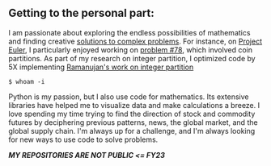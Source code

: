 ## Getting to the personal part:

I am passionate about exploring the endless possibilities of mathematics and finding creative [solutions to complex problems](https://user-images.githubusercontent.com/72539638/226156726-3a100b3a-c3fe-46af-822e-bf76f0ab2eda.png). For instance, on [Project Euler](https://projecteuler.net/), I particularly enjoyed working on [problem #78](https://projecteuler.net/problem=78), which involved coin partitions. As part of my research on integer partition, I optimized  code by 5X implementing [Ramanujan's work on integer partition](https://user-images.githubusercontent.com/72539638/226156980-391121e6-ce4b-492a-872b-d2b2397a6be0.png)

    $ whoam -i

Python is my passion, but I also use code for mathematics. Its extensive libraries have helped me to visualize data and make calculations a breeze. I love spending my time trying to find the direction of stock and commodity futures by deciphering previous patterns, news, the global market, and the global supply chain. I'm always up for a challenge, and I'm always looking for new ways to use code to solve problems.


***MY REPOSITORIES ARE NOT PUBLIC <= FY23***
<!--
![image](https://user-images.githubusercontent.com/72539638/213868752-488c1589-7075-4f3d-aa6a-465c3442ae1e.png)
-->
